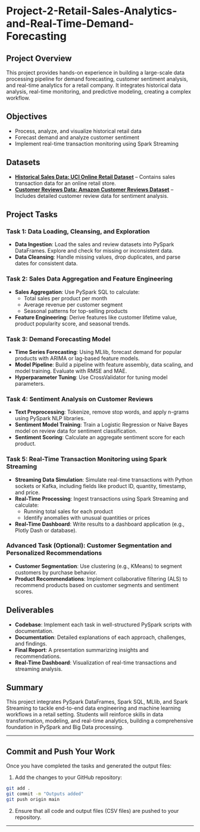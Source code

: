 # Project-2-Retail-Sales-Analytics-and-Real-Time-Demand-Forecasting

## Project Overview
This project provides hands-on experience in building a large-scale data processing pipeline for demand forecasting, customer sentiment analysis, and real-time analytics for a retail company. It integrates historical data analysis, real-time monitoring, and predictive modeling, creating a complex workflow.

## Objectives
- Process, analyze, and visualize historical retail data
- Forecast demand and analyze customer sentiment
- Implement real-time transaction monitoring using Spark Streaming

## Datasets
- **[Historical Sales Data: UCI Online Retail Dataset](https://archive.ics.uci.edu/ml/datasets/online+retail)** – Contains sales transaction data for an online retail store.
- **[Customer Reviews Data: Amazon Customer Reviews Dataset](https://registry.opendata.aws/amazon-reviews/)** – Includes detailed customer review data for sentiment analysis.

## Project Tasks

### Task 1: Data Loading, Cleansing, and Exploration
- **Data Ingestion**: Load the sales and review datasets into PySpark DataFrames. Explore and check for missing or inconsistent data.
- **Data Cleansing**: Handle missing values, drop duplicates, and parse dates for consistent data.

### Task 2: Sales Data Aggregation and Feature Engineering
- **Sales Aggregation**: Use PySpark SQL to calculate:
  - Total sales per product per month
  - Average revenue per customer segment
  - Seasonal patterns for top-selling products
- **Feature Engineering**: Derive features like customer lifetime value, product popularity score, and seasonal trends.

### Task 3: Demand Forecasting Model
- **Time Series Forecasting**: Using MLlib, forecast demand for popular products with ARIMA or lag-based feature models.
- **Model Pipeline**: Build a pipeline with feature assembly, data scaling, and model training. Evaluate with RMSE and MAE.
- **Hyperparameter Tuning**: Use CrossValidator for tuning model parameters.

### Task 4: Sentiment Analysis on Customer Reviews
- **Text Preprocessing**: Tokenize, remove stop words, and apply n-grams using PySpark NLP libraries.
- **Sentiment Model Training**: Train a Logistic Regression or Naive Bayes model on review data for sentiment classification.
- **Sentiment Scoring**: Calculate an aggregate sentiment score for each product.

### Task 5: Real-Time Transaction Monitoring using Spark Streaming
- **Streaming Data Simulation**: Simulate real-time transactions with Python sockets or Kafka, including fields like product ID, quantity, timestamp, and price.
- **Real-Time Processing**: Ingest transactions using Spark Streaming and calculate:
  - Running total sales for each product
  - Identify anomalies with unusual quantities or prices
- **Real-Time Dashboard**: Write results to a dashboard application (e.g., Plotly Dash or database).

### Advanced Task (Optional): Customer Segmentation and Personalized Recommendations
- **Customer Segmentation**: Use clustering (e.g., KMeans) to segment customers by purchase behavior.
- **Product Recommendations**: Implement collaborative filtering (ALS) to recommend products based on customer segments and sentiment scores.

## Deliverables
- **Codebase**: Implement each task in well-structured PySpark scripts with documentation.
- **Documentation**: Detailed explanations of each approach, challenges, and findings.
- **Final Report**: A presentation summarizing insights and recommendations.
- **Real-Time Dashboard**: Visualization of real-time transactions and streaming analysis.

## Summary
This project integrates PySpark DataFrames, Spark SQL, MLlib, and Spark Streaming to tackle end-to-end data engineering and machine learning workflows in a retail setting. Students will reinforce skills in data transformation, modeling, and real-time analytics, building a comprehensive foundation in PySpark and Big Data processing.


---

## **Commit and Push Your Work**
Once you have completed the tasks and generated the output files:
1. Add the changes to your GitHub repository:
```bash
git add .
git commit -m "Outputs added"
git push origin main
```

2. Ensure that all code and output files (CSV files) are pushed to your repository.

---